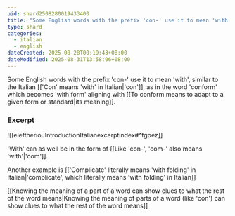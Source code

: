 ```yaml
---
uid: shard2508280019433400
title: "Some English words with the prefix 'con-' use it to mean 'with', similar to the Italian 'con', as in the word 'conform'"
type: shard
categories:
  - italian
  - english
dateCreated: 2025-08-28T00:19:43+08:00
dateModified: 2025-08-31T13:58:06+08:00
---
```

Some English words with the prefix 'con-' use it to mean 'with', similar to the Italian [['Con' means 'with' in Italian|'con']], as in the word 'conform' which becomes 'with form' aligning with [[To conform means to adapt to a given form or standard|its meaning]]. 
### Excerpt
![[eleftheriouIntroductionItalianexcerptindex#^fgpez]]

'With' can as well be in the form of [[Like 'con-', 'com-' also means 'with'|'com']].

Another example is [['Complicate' literally means 'with folding' in Italian|'complicate', which literally means 'with folding' in Italian]]

[[Knowing the meaning of a part of a word can show clues to what the rest of the word means|Knowing the meaning of parts of a word (like 'con') can show clues to what the rest of the word means]]